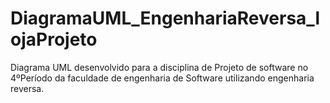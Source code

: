 # DiagramaUML_EngenhariaReversa_lojaProjeto
Diagrama UML desenvolvido para a disciplina de Projeto de software no 4ºPeríodo da faculdade de engenharia de Software utilizando engenharia reversa.
